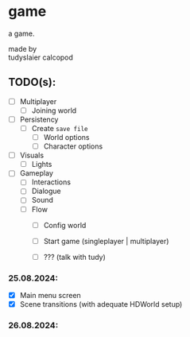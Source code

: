 # game

a game.

made by<br>
tudyslaier calcopod

## TODO(s):
- [ ] Multiplayer
  - [ ] Joining world
- [ ] Persistency
  - [ ] Create `save file`
    - [ ] World options
    - [ ] Character options
- [ ] Visuals
  - [ ] Lights
- [ ] Gameplay
  - [ ] Interactions
  - [ ] Dialogue
  - [ ] Sound
  - [ ] Flow
    - [ ] Config world
    - [ ] Start game (singleplayer | multiplayer)
    - [ ] ??? (talk with tudy)


### 25.08.2024:
- [x] Main menu screen
- [x] Scene transitions (with adequate HDWorld setup)

### 26.08.2024:
- [x] Lighting system

(impromptuu)
- [x] Smooth pixelart camera

- [x] Lights Fix:
  - [x] Not working outside of camera bounds (aka render to a larget texture and then overlay that)
  - [x] If camera moves, the scene viewport does not...


### 27.08.2024:
~~- [ ] Lights height~~ (kinda did it, but didn't work as expected, so I abandoned it and will use a work around)

- [x] HDWorld:
  - [x] Add permanent high res UI stuff (for game scene transitions)
  - [x] Make association between objects and their parents, and listen to free() signals (allow dynamically spawned objects to have their own low-res or high-res)

- [ ] ACTUALLY TEST THOSE FEATURES

- [ ] 1 - Player walking simulator
  - [ ] Wheat field (display + physics)
  - [ ] House
    - [ ] Exterior
    - [ ] Interior
      - [ ] ???
- [ ] Basic save / load system (character and world files)
- [ ] Multiplayer stuff

